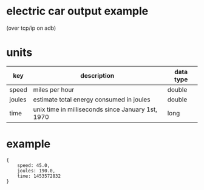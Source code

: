 # electric car output example 
(over tcp/ip on adb)

# units
| key | description | data type |
| --- | ----------- | --------- |
| speed | miles per hour | double |
| joules | estimate total energy consumed in joules | double |
| time | unix time in milliseconds since January 1st, 1970 | long |

# example
```
{
    speed: 45.0, 
    joules: 190.0, 
    time: 1453572832
}
```

